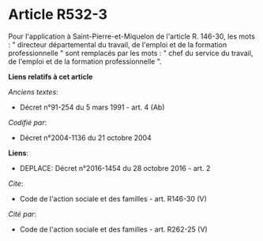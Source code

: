 # Article R532-3

Pour l'application à Saint-Pierre-et-Miquelon de l'article R. 146-30, les mots : " directeur départemental du travail, de
l'emploi et de la formation professionnelle " sont remplacés par les mots : " chef du service du travail, de l'emploi et de
la formation professionnelle ".

**Liens relatifs à cet article**

_Anciens textes_:

  - Décret n°91-254 du 5 mars 1991 - art. 4 (Ab)

_Codifié par_:

  - Décret n°2004-1136 du 21 octobre 2004

**Liens**:

  - DEPLACE: Décret n°2016-1454 du 28 octobre 2016 - art. 2

_Cite_:

  - Code de l'action sociale et des familles - art. R146-30 (V)

_Cité par_:

  - Code de l'action sociale et des familles - art. R262-25 (V)
